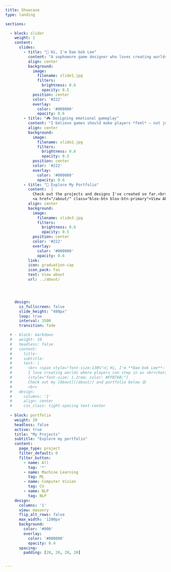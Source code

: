 ```yaml
---
title: Showcase
type: landing

sections:

  - block: slider
    weight: 1
    content: 
      slides:
        - title: "👋 Hi, I'm Dae-bok Lee"
          content: "A sophomore game designer who loves creating worlds players can truly live in."
          align: center
          background:
            image:
              filename: slide1.jpg
              filters:
                brightness: 0.6
                opacity: 0.5
            position: center
            color: '#222'
            overlay:
              color: '#000000'   
              opacity: 0.6
        - title: "🎮 Designing emotional gameplay"
          content: "I believe games should make players *feel* — not just play."
          align: center
          background:
            image:
              filename: slide2.jpg
              filters:
                brightness: 0.6
                opacity: 0.5
            position: center
            color: '#222'
            overlay:
              color: '#000000'   
              opacity: 0.6
        - title: "📂 Explore My Portfolio"
          content:  |
            Check out the projects and designs I've created so far.<br>
            <a href="/about/" class="blox-btn blox-btn-primary">View About</a>
          align: center
          background:
            image:
              filename: slide3.jpg
              filters:
                brightness: 0.6
                opacity: 0.5
            position: center
            color: '#222' 
            overlay:
              color: '#000000'   
              opacity: 0.6
          link:
          icon: graduation-cap
          icon_pack: fas
          text: View about
          url: ../about/




    design:
      is_fullscreen: false
      slide_height: "480px"
      loop: true
      interval: 3500
      transition: fade

  # - block: markdown
  #   weight: 10
  #   headless: false
  #   content:
  #     title:
  #     subtitle:
  #     text: |
  #       <br> <span style="font-size:130%">👋 Hi, I'm **Dae-bok Lee**— a sophomore at Jeonbuk <br>National University, aspiring to become a game designer.  
  #       I love creating worlds where players can step in as <br>characters and explore their own stories.
  #       {style="font-size: 1.2rem; color: #FFB76B;"}
  #       Check out my [About](/about/) and portfolio below 😍
  #       <br>
  #   design:
  #     columns: '1'
  #     align: center
  #     css_class: tight-spacing text-center
      
  - block: portfolio
    weight: 20
    headless: false
    active: true
    title: "My Projects"
    subtitle: "Explore my portfolio"
    content:
      page_type: project
      filter_default: 0
      filter_button:
        - name: All
          tag: '*'
        - name: Machine Learning
          tag: ML
        - name: Computer Vision
          tag: CV
        - name: NLP
          tag: NLP
    design:
      columns: '1'
      view: masonry
      flip_alt_rows: false
      max_width: '1200px'
      background:
        color: '#000'
        overlay:
          color: '#000000'
          opacity: 0.4
      spacing:
        padding: [20, 20, 20, 20]


---
```

